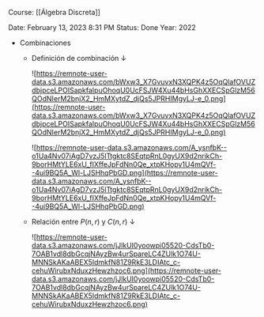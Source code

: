 Course: [[Álgebra Discreta]]

Date: February 13, 2023 8:31 PM
Status: Done
Year: 2022

- Combinaciones
    - Definición de combinación ↓
        
        ![https://remnote-user-data.s3.amazonaws.com/bWxw3_X7GvuvxN3XQPK4z5OqQlafOVUZdbjpceLPOISapkfaIpuOhoqU0UcFSJW4Xu44bHsGhXXECSpGlzM56QOdNIerM2bnjX2_HmMXytdZ_djQs5JPRHIMgyLJ-e_0.png](https://remnote-user-data.s3.amazonaws.com/bWxw3_X7GvuvxN3XQPK4z5OqQlafOVUZdbjpceLPOISapkfaIpuOhoqU0UcFSJW4Xu44bHsGhXXECSpGlzM56QOdNIerM2bnjX2_HmMXytdZ_djQs5JPRHIMgyLJ-e_0.png)
        
        ![https://remnote-user-data.s3.amazonaws.com/A_ysnfbK--o1Ua4Nv07iAgD7vzJ5lTtgktc8SEqtpRnL0gyUX9d2nrikCh-9borHMtYLE6xU_fIXffeJpFdNn0Qe_xtpKHopy1U4mQVf--4ui9BQ5A_Wl-LJSHhqPbGD.png](https://remnote-user-data.s3.amazonaws.com/A_ysnfbK--o1Ua4Nv07iAgD7vzJ5lTtgktc8SEqtpRnL0gyUX9d2nrikCh-9borHMtYLE6xU_fIXffeJpFdNn0Qe_xtpKHopy1U4mQVf--4ui9BQ5A_Wl-LJSHhqPbGD.png)
        
    - Relación entre $P(n,r)$ y $C(n,r)$ ↓
        
        ![https://remnote-user-data.s3.amazonaws.com/jJlkUI0yoowpi05520-CdsTb0-7OAB1vdl8dbGcqjNAyzBw4urSpareLC4ZUlk1O74U-MNNSkAKaABEX5IdmkfN81Z9RkE3LDIAtc_c-cehuWirubxNduxzHewzhzoc6.png](https://remnote-user-data.s3.amazonaws.com/jJlkUI0yoowpi05520-CdsTb0-7OAB1vdl8dbGcqjNAyzBw4urSpareLC4ZUlk1O74U-MNNSkAKaABEX5IdmkfN81Z9RkE3LDIAtc_c-cehuWirubxNduxzHewzhzoc6.png)